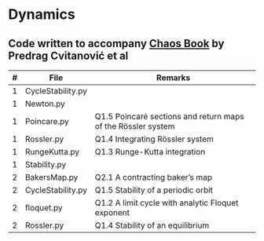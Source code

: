 # Dynamics

## Code written to accompany  [Chaos Book](http://chaosbook.org/) by Predrag Cvitanović et al

|#| File | Remarks|
|--|-------------------|---------------------------------------------------------------------------------------------------|
|1|CycleStability.py||
|1|Newton.py||
|1|Poincare.py|Q1.5 Poincaré sections and return maps of the Rössler system |
|1|Rossler.py|Q1.4 Integrating Rössler system|
|1|RungeKutta.py|Q1.3 Runge-Kutta integration|
|1|Stability.py||
|2|BakersMap.py|Q2.1 A contracting baker’s map|
|2|CycleStability.py|Q1.5 Stability of a periodic orbit |
|2|floquet.py|Q1.2 A limit cycle with analytic Floquet exponent|
|2|Rossler.py|Q1.4 Stability of an equilibrium |


